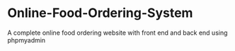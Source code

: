 # Online-Food-Ordering-System
A complete online food ordering website with front end and back end using phpmyadmin
